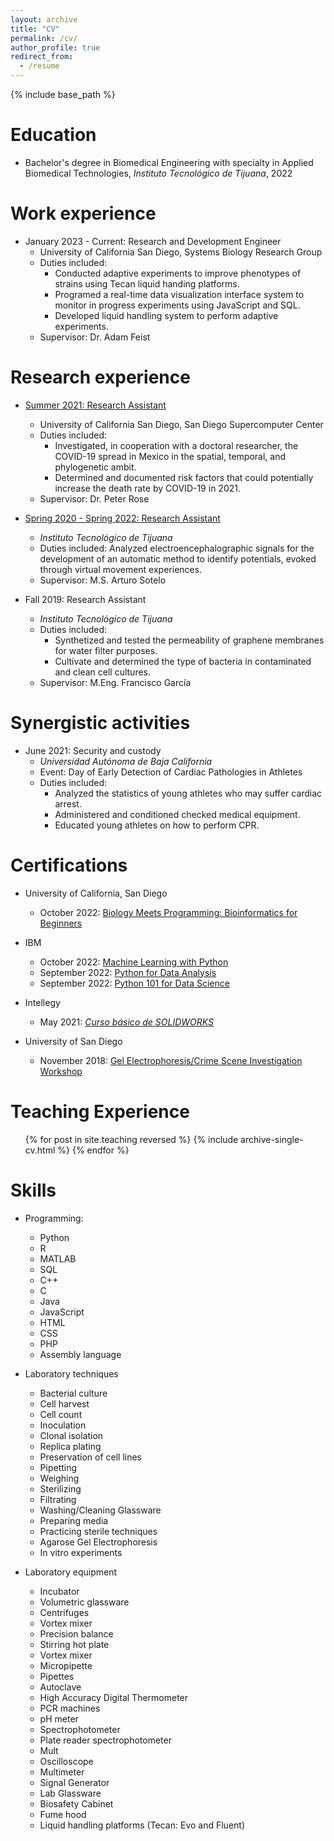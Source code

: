 ```yaml
---
layout: archive
title: "CV"
permalink: /cv/
author_profile: true
redirect_from:
  - /resume
---
```


{% include base_path %}

Education
======
* Bachelor's degree in Biomedical Engineering with specialty in Applied Biomedical Technologies, <em>Instituto Tecnológico de Tijuana</em>, 2022

Work experience
======
* January 2023 - Current: Research and Development Engineer
  * University of California San Diego, Systems Biology Research Group
  * Duties included:
    * Conducted adaptive experiments to improve phenotypes of strains using Tecan liquid handing platforms.
    * Programed a real-time data visualization interface system to monitor in progress experiments using JavaScript and SQL.
    * Developed liquid handling system to perform adaptive experiments.
  * Supervisor: Dr. Adam Feist


Research experience
======
* <a href='https://kevin-valenzuela.github.io/portfolio/portfolio-4/'>Summer 2021: Research Assistant<a/>
  * University of California San Diego, San Diego Supercomputer Center
  * Duties included:
    * Investigated, in cooperation with a doctoral researcher, the COVID-19 spread in Mexico in the spatial, temporal, and phylogenetic ambit.
    * Determined and documented risk factors that could potentially increase the death rate by COVID-19 in 2021.
  * Supervisor: Dr. Peter Rose

* <a href='https://kevin-valenzuela.github.io/portfolio/portfolio-5/'>Spring 2020 - Spring 2022: Research Assistant<a/>
  * <em>Instituto Tecnológico de Tijuana</em>
  * Duties included: Analyzed electroencephalographic signals for the development of an automatic method to identify potentials, evoked through virtual movement experiences.
  * Supervisor: M.S. Arturo Sotelo

* Fall 2019: Research Assistant
  * <em>Instituto Tecnológico de Tijuana</em>
  * Duties included:
    * Synthetized and tested the permeability of graphene membranes for water filter purposes.
    * Cultivate and determined the type of bacteria in contaminated and clean cell cultures.
  * Supervisor: M.Eng. Francisco García

Synergistic activities
======
* June 2021: Security and custody
  * <em>Universidad Autónoma de Baja California</em>
  * Event: Day of Early Detection of Cardiac Pathologies in Athletes
  * Duties included:
    * Analyzed the statistics of young athletes who may suffer cardiac arrest.
    * Administered and conditioned checked medical equipment.
    * Educated young athletes on how to perform CPR.

Certifications
======

* University of California, San Diego
  * October 2022: <a href='https://kevin-valenzuela.github.io/portfolio/portfolio-9/'>Biology Meets Programming: Bioinformatics for Beginners</a>

* IBM
  * October 2022: <a href='https://kevin-valenzuela.github.io/portfolio/portfolio-8/'>Machine Learning with Python</a>
  * September 2022: <a href='https://kevin-valenzuela.github.io/portfolio/portfolio-7/'>Python for Data Analysis</a>
  * September 2022: <a href='https://kevin-valenzuela.github.io/portfolio/portfolio-6/'>Python 101 for Data Science</a>

* Intellegy
  * May 2021: <a href='https://kevin-valenzuela.github.io/portfolio/portfolio-2/'><em>Curso básico de SOLIDWORKS</em></a>

* University of San Diego
  * November 2018: <a href='https://kevin-valenzuela.github.io/portfolio/portfolio-1/'>Gel Electrophoresis/Crime Scene Investigation Workshop</a>



Teaching Experience
======
  <ul>{% for post in site.teaching reversed %}
    {% include archive-single-cv.html %}
  {% endfor %}</ul>

Skills
======
* Programming:
  * Python
  * R
  * MATLAB
  * SQL
  * C++
  * C
  * Java
  * JavaScript
  * HTML
  * CSS
  * PHP
  * Assembly language

* Laboratory techniques
  * Bacterial culture
  * Cell harvest
  * Cell count
  * Inoculation
  * Clonal isolation
  * Replica plating
  * Preservation of cell lines
  * Pipetting
  * Weighing
  * Sterilizing
  * Filtrating
  * Washing/Cleaning Glassware
  * Preparing media
  * Practicing sterile techniques
  * Agarose Gel Electrophoresis
  * In vitro experiments
* Laboratory equipment
  * Incubator
  * Volumetric glassware
  * Centrifuges
  * Vortex mixer
  * Precision balance
  * Stirring hot plate
  * Vortex mixer
  * Micropipette
  * Pipettes
  * Autoclave
  * High Accuracy Digital Thermometer
  * PCR machines
  * pH meter
  * Spectrophotometer
  * Plate reader spectrophotometer
  * Mult
  * Oscilloscope
  * Multimeter
  * Signal Generator
  * Lab Glassware
  * Biosafety Cabinet
  * Fume hood
  * Liquid handling platforms (Tecan: Evo and Fluent)



<!--
Publications
======
  <ul>{% for post in site.publications %}
    {% include archive-single-cv.html %}
  {% endfor %}</ul>

Talks
======
  <ul>{% for post in site.talks %}
    {% include archive-single-talk-cv.html %}
  {% endfor %}</ul>



Service and leadership
======
* Currently signed in to 43 different slack teams
-->  

